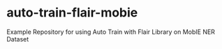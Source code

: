 # auto-train-flair-mobie
Example Repository for using Auto Train with Flair Library on MobIE NER Dataset
